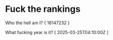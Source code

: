 # Fuck the rankings

Who the hell am I?
{ 16147232 }

What fucking year is it?
[ 2025-03-25T04:10:00Z ]
